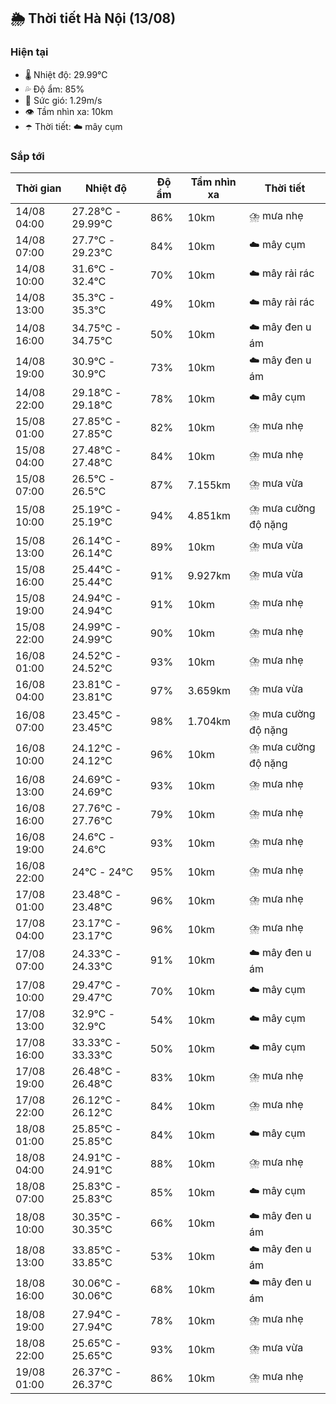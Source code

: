 ## 🌦️ Thời tiết Hà Nội (13/08)

### Hiện tại

- 🌡️ Nhiệt độ: 29.99℃
- 💦 Độ ẩm: 85%
- 💨 Sức gió: 1.29m/s
- 👁️ Tầm nhìn xa: 10km
- ☂️ Thời tiết: ☁️ mây cụm

### Sắp tới

| Thời gian | Nhiệt độ | Độ ẩm | Tầm nhìn xa | Thời tiết |
| --- | --- | --- | --- | --- |
| 14/08 04:00 | 27.28℃ - 29.99℃ | 86% | 10km | ⛈️ mưa nhẹ |
| 14/08 07:00 | 27.7℃ - 29.23℃ | 84% | 10km | ☁️ mây cụm |
| 14/08 10:00 | 31.6℃ - 32.4℃ | 70% | 10km | ☁️ mây rải rác |
| 14/08 13:00 | 35.3℃ - 35.3℃ | 49% | 10km | ☁️ mây rải rác |
| 14/08 16:00 | 34.75℃ - 34.75℃ | 50% | 10km | ☁️ mây đen u ám |
| 14/08 19:00 | 30.9℃ - 30.9℃ | 73% | 10km | ☁️ mây đen u ám |
| 14/08 22:00 | 29.18℃ - 29.18℃ | 78% | 10km | ☁️ mây cụm |
| 15/08 01:00 | 27.85℃ - 27.85℃ | 82% | 10km | ⛈️ mưa nhẹ |
| 15/08 04:00 | 27.48℃ - 27.48℃ | 84% | 10km | ⛈️ mưa nhẹ |
| 15/08 07:00 | 26.5℃ - 26.5℃ | 87% | 7.155km | ⛈️ mưa vừa |
| 15/08 10:00 | 25.19℃ - 25.19℃ | 94% | 4.851km | ⛈️ mưa cường độ nặng |
| 15/08 13:00 | 26.14℃ - 26.14℃ | 89% | 10km | ⛈️ mưa vừa |
| 15/08 16:00 | 25.44℃ - 25.44℃ | 91% | 9.927km | ⛈️ mưa vừa |
| 15/08 19:00 | 24.94℃ - 24.94℃ | 91% | 10km | ⛈️ mưa nhẹ |
| 15/08 22:00 | 24.99℃ - 24.99℃ | 90% | 10km | ⛈️ mưa nhẹ |
| 16/08 01:00 | 24.52℃ - 24.52℃ | 93% | 10km | ⛈️ mưa nhẹ |
| 16/08 04:00 | 23.81℃ - 23.81℃ | 97% | 3.659km | ⛈️ mưa vừa |
| 16/08 07:00 | 23.45℃ - 23.45℃ | 98% | 1.704km | ⛈️ mưa cường độ nặng |
| 16/08 10:00 | 24.12℃ - 24.12℃ | 96% | 10km | ⛈️ mưa cường độ nặng |
| 16/08 13:00 | 24.69℃ - 24.69℃ | 93% | 10km | ⛈️ mưa nhẹ |
| 16/08 16:00 | 27.76℃ - 27.76℃ | 79% | 10km | ⛈️ mưa nhẹ |
| 16/08 19:00 | 24.6℃ - 24.6℃ | 93% | 10km | ⛈️ mưa nhẹ |
| 16/08 22:00 | 24℃ - 24℃ | 95% | 10km | ⛈️ mưa nhẹ |
| 17/08 01:00 | 23.48℃ - 23.48℃ | 96% | 10km | ⛈️ mưa nhẹ |
| 17/08 04:00 | 23.17℃ - 23.17℃ | 96% | 10km | ⛈️ mưa nhẹ |
| 17/08 07:00 | 24.33℃ - 24.33℃ | 91% | 10km | ☁️ mây đen u ám |
| 17/08 10:00 | 29.47℃ - 29.47℃ | 70% | 10km | ☁️ mây cụm |
| 17/08 13:00 | 32.9℃ - 32.9℃ | 54% | 10km | ☁️ mây cụm |
| 17/08 16:00 | 33.33℃ - 33.33℃ | 50% | 10km | ☁️ mây cụm |
| 17/08 19:00 | 26.48℃ - 26.48℃ | 83% | 10km | ⛈️ mưa nhẹ |
| 17/08 22:00 | 26.12℃ - 26.12℃ | 84% | 10km | ⛈️ mưa nhẹ |
| 18/08 01:00 | 25.85℃ - 25.85℃ | 84% | 10km | ☁️ mây cụm |
| 18/08 04:00 | 24.91℃ - 24.91℃ | 88% | 10km | ⛈️ mưa nhẹ |
| 18/08 07:00 | 25.83℃ - 25.83℃ | 85% | 10km | ☁️ mây cụm |
| 18/08 10:00 | 30.35℃ - 30.35℃ | 66% | 10km | ☁️ mây đen u ám |
| 18/08 13:00 | 33.85℃ - 33.85℃ | 53% | 10km | ☁️ mây đen u ám |
| 18/08 16:00 | 30.06℃ - 30.06℃ | 68% | 10km | ☁️ mây đen u ám |
| 18/08 19:00 | 27.94℃ - 27.94℃ | 78% | 10km | ⛈️ mưa nhẹ |
| 18/08 22:00 | 25.65℃ - 25.65℃ | 93% | 10km | ⛈️ mưa vừa |
| 19/08 01:00 | 26.37℃ - 26.37℃ | 86% | 10km | ⛈️ mưa nhẹ |
